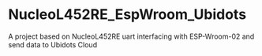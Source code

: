 # NucleoL452RE_EspWroom_Ubidots
A project based on NucleoL452RE uart interfacing with ESP-Wroom-02 and send data to Ubidots Cloud
